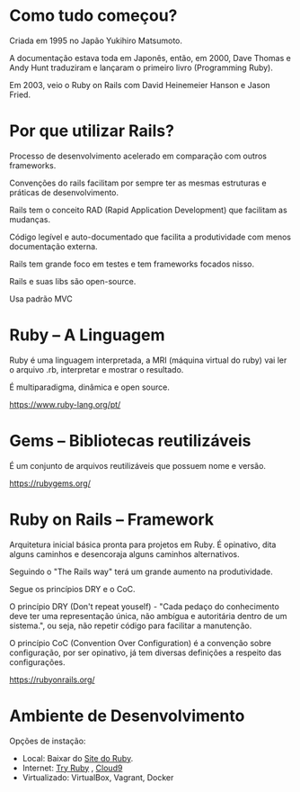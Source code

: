 # Como tudo começou?

Criada em 1995 no Japão Yukihiro Matsumoto. 

A documentação estava toda em Japonês, então, em 2000, Dave Thomas e Andy Hunt  traduziram e lançaram o primeiro livro (Programming Ruby). 

Em 2003, veio o Ruby on Rails com David Heinemeier Hanson e Jason Fried.

# Por que utilizar Rails? 

Processo de desenvolvimento acelerado em comparação com outros frameworks. 

Convenções do rails facilitam por sempre ter as mesmas estruturas e práticas de desenvolvimento. 

Rails tem o conceito RAD (Rapid Application Development) que facilitam as mudanças. 

Código legível e auto-documentado que facilita a produtividade com menos documentação externa. 

Rails tem grande foco em testes e tem frameworks focados nisso. 

Rails e suas libs são open-source. 

Usa padrão MVC 

# Ruby – A Linguagem 

Ruby é uma linguagem interpretada, a MRI (máquina virtual do ruby) vai ler o arquivo .rb, interpretar e mostrar o resultado. 

É multiparadigma, dinâmica e open source. 

https://www.ruby-lang.org/pt/ 

# Gems – Bibliotecas reutilizáveis 

É um conjunto de arquivos reutilizáveis que possuem nome e versão. 

https://rubygems.org/ 

# Ruby on Rails – Framework 

Arquitetura inicial básica pronta para projetos em Ruby. É opinativo, dita alguns caminhos e desencoraja alguns caminhos alternativos. 

Seguindo o "The Rails way" terá um grande aumento na produtividade. 

Segue os princípios DRY e o CoC. 

O princípio DRY (Don't repeat youself) - "Cada pedaço do conhecimento deve ter uma representação única, não ambígua e autoritária dentro de um sistema.", ou seja, não repetir código para facilitar a manutenção. 

O princípio CoC (Convention Over Configuration) é a convenção sobre configuração, por ser opinativo, já tem diversas definições a respeito das configurações. 

https://rubyonrails.org/ 

# Ambiente de Desenvolvimento 

Opções de instação: 

- Local: Baixar do [Site do Ruby](https://www.ruby-lang.org/pt/).  
- Internet: [Try Ruby](https://try.ruby-lang.org/) , [Cloud9](https://aws.amazon.com/pt/pm/cloud9/) 
- Virtualizado: VirtualBox, Vagrant,  Docker 

